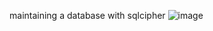maintaining a database with sqlcipher
![image](https://github.com/lennjf/poneglyphs/assets/41781491/0bf994f6-d4c8-4310-bbe0-289b8f5f70ba)
